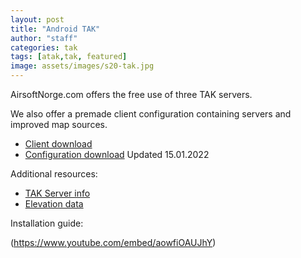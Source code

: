 ```yaml
---
layout: post
title: "Android TAK"
author: "staff"
categories: tak
tags: [atak,tak, featured]
image: assets/images/s20-tak.jpg
---
```


AirsoftNorge.com offers the free use of three TAK servers. 

We also offer a premade client configuration containing servers and improved map sources.
* [Client download](https://play.google.com/store/apps/details?id=com.atakmap.app.civ)
* [Configuration download](https://github.com/airsoftnorge/taksetup/archive/refs/heads/main.zip) Updated 15.01.2022

Additional resources:
* [TAK Server info](servers)
* [Elevation data](digital-terrain-elevation-data)


Installation guide:

(https://www.youtube.com/embed/aowfiOAUJhY)

